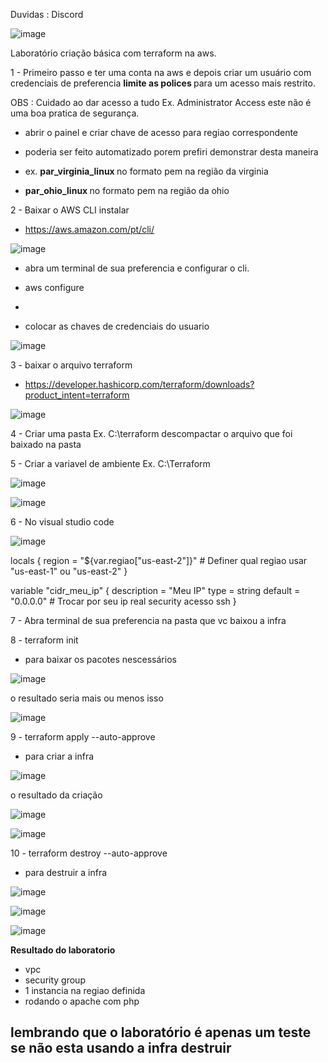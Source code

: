 Duvidas : Discord 

![image](https://user-images.githubusercontent.com/82802634/218651082-f8e7f959-f409-4b24-8b58-dc203791854c.png)


Laboratório criação básica com terraform na aws.

1 - Primeiro passo e ter uma conta na aws e depois criar um usuário com credenciais de preferencia <b>limite as polices </b> para um acesso mais restrito.

   OBS : Cuidado ao dar acesso a tudo Ex. Administrator Access este não é uma boa pratica de segurança.

  - abrir o painel e criar chave de acesso para regiao correspondente
  - poderia ser feito automatizado porem prefiri demonstrar desta maneira
  
  - ex. <b> par_virginia_linux </b> no formato pem na região da virginia
  - <b> par_ohio_linux </b>   no formato pem na região da ohio



2 - Baixar o AWS CLI instalar

  - https://aws.amazon.com/pt/cli/
  
  ![image](https://user-images.githubusercontent.com/82802634/218651595-ce290db9-4910-4b83-b21b-3b1804894f36.png)

  
  - abra um terminal de sua preferencia e configurar o cli.
  
  - aws configure
  - 
  - colocar as chaves de credenciais do usuario
  
  ![image](https://user-images.githubusercontent.com/82802634/218652056-a49b01df-c2f8-49ec-989c-37441883b608.png)

  
3 - baixar o arquivo terraform

  - https://developer.hashicorp.com/terraform/downloads?product_intent=terraform

![image](https://user-images.githubusercontent.com/82802634/218653404-ee93a9e7-4ed9-4486-a857-b606c9e87452.png)


4 - Criar uma pasta Ex. C:\terraform  descompactar o arquivo que foi baixado na pasta

5 - Criar a variavel de ambiente  Ex. C:\Terraform

![image](https://user-images.githubusercontent.com/82802634/218652625-5e240c2a-f162-4416-b740-52d54323723f.png)

![image](https://user-images.githubusercontent.com/82802634/218652731-29e126ad-ce3e-4233-b98d-9e80f78a7352.png)


6 - No visual studio code

![image](https://user-images.githubusercontent.com/82802634/218653702-ca191dea-ada0-4cd5-99a3-2942db548f35.png)


locals {
  region = "${var.regiao["us-east-2"]}" # Definer qual regiao usar "us-east-1" ou "us-east-2"
}

variable "cidr_meu_ip" {
  description = "Meu IP"
  type        = string
  default     = "0.0.0.0" # Trocar por seu ip real security acesso ssh
}

7 - Abra terminal de sua preferencia na pasta que vc baixou a infra

8 - terraform init 
  - para baixar os pacotes nescessários

![image](https://user-images.githubusercontent.com/82802634/218654096-1cb6d756-ae6d-4173-bbed-1ac5f8c6b864.png)

o resultado seria mais ou menos isso

![image](https://user-images.githubusercontent.com/82802634/218654232-e80666ea-e424-4546-9ff0-fab8642f2f0e.png)


9 - terraform apply --auto-approve
  - para criar a infra

![image](https://user-images.githubusercontent.com/82802634/218654380-555f4732-6043-4ca4-889b-01e8b40f7352.png)

o resultado da criação

![image](https://user-images.githubusercontent.com/82802634/218654674-82c824be-afd4-4aa2-8f5f-f1198c4a441d.png)

![image](https://user-images.githubusercontent.com/82802634/218654913-81c3e8e8-83f2-45ee-8a1d-285e98932ceb.png)


10 - terraform destroy --auto-approve
  - para destruir a infra

![image](https://user-images.githubusercontent.com/82802634/218655056-532added-04a4-4139-9420-0a940109f32e.png)

![image](https://user-images.githubusercontent.com/82802634/218655203-6a2668a0-4ffd-44dd-aa4e-fbca9d8deffa.png)

![image](https://user-images.githubusercontent.com/82802634/218655282-f0f8a1f1-ee2a-46a9-8d1f-761e9843c301.png)


<b> Resultado do laboratorio </b>

 - vpc 
 - security group
 - 1 instancia na regiao definida
 - rodando o apache com php

<h2> lembrando que o laboratório é apenas um teste se não esta usando a infra destruir </h2> 



